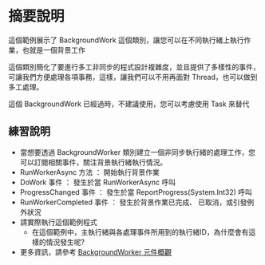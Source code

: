 # 摘要說明

這個範例展示了 BackgroundWork 這個類別，讓您可以在不同執行緒上執行作業，也就是一個背景工作

這個類別簡化了要進行多工非同步的程式設計複雜度，並且提供了多樣性的事件，可讓我們方便處理各項事務，這樣，讓我們可以不用再面對 Thread，也可以做到多工處理。

這個 BackgroundWork 已經過時，不建議使用，您可以考慮使用 Task 來替代

## 練習說明

* 當想要透過 BackgroundWorker 類別建立一個非同步執行緒的處理工作，您可以訂閱相關事件，關注背景執行緒執行情況。
* RunWorkerAsync 方法 ： 開始執行背景作業
* DoWork 事件 ： 發生於當 RunWorkerAsync 呼叫 
* ProgressChanged 事件 ： 發生於當 ReportProgress(System.Int32) 呼叫 
* RunWorkerCompleted 事件 ： 發生於背景作業已完成、 已取消，或引發例外狀況 
* 請實際執行這個範例程式
  * 在這個範例中，主執行緒與各處理事件所用到的執行緒ID，為什麼會有這樣的情況發生呢?
* 更多資訊，請參考 [BackgroundWorker 元件概觀](https://docs.microsoft.com/zh-tw/dotnet/framework/winforms/controls/backgroundworker-component-overview)
  